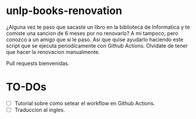 # unlp-books-renovation

¿Alguna vez te paso que sacaste un libro en la biblioteca de Informatica y te comiste una sancion de 6 meses por no renovarlo?
A mi tampoco, pero conozco a un amigo que si le paso. Asi que quise ayudarlo haciendo este script que se ejecuta periodicamente con Github Actions. Olvidate de tener que hacer la renovacion manualmente.

Pull requests bienvenidas.

# TO-DOs

- [ ] Tutorial sobre como setear el workflow en Github Actions.
- [ ] Traduccion al ingles.
